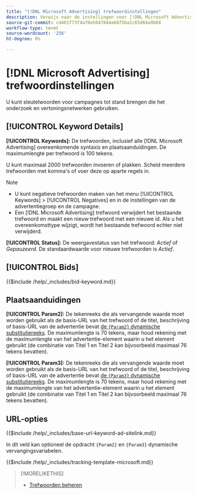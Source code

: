 ```yaml
---
title: "[!DNL Microsoft Advertising] trefwoordinstellingen"
description: Verwijs naar de instellingen voor [!DNL Microsoft Advertising] trefwoorden.
source-git-commit: cd461f73f4a70a5647844a6075ba1c65d64a9b04
workflow-type: tm+mt
source-wordcount: '256'
ht-degree: 0%

---
```


# [!DNL Microsoft Advertising] trefwoordinstellingen

U kunt sleutelwoorden voor campagnes tot stand brengen die het onderzoek en vertoningsnetwerken gebruiken.

## [!UICONTROL Keyword Details]

**[!UICONTROL Keywords]:** De trefwoorden, inclusief alle [!DNL Microsoft Advertising] overeenkomende syntaxis en plaatsaanduidingen. De maximumlengte per trefwoord is 100 tekens.

U kunt maximaal 2000 trefwoorden invoeren of plakken. Scheid meerdere trefwoorden met komma&#39;s of voer deze op aparte regels in.

>[!NOTE]
>
>* U kunt negatieve trefwoorden maken van het menu [!UICONTROL Keywords] > [!UICONTROL Negatives] en in de instellingen van de advertentiegroep en de campagne.
>* Een [!DNL Microsoft Advertising] trefwoord verwijdert het bestaande trefwoord en maakt een nieuw trefwoord met een nieuwe id. Als u het overeenkomsttype wijzigt, wordt het bestaande trefwoord echter niet verwijderd.


**[!UICONTROL Status]:** De weergavestatus van het trefwoord: *Actief* of *Gepauzeerd*. De standaardwaarde voor nieuwe trefwoorden is *Actief*.

## [!UICONTROL Bids]

<!-- **[!UICONTROL Bid]:** -->

{{$include /help/_includes/bid-keyword.md}}

## Plaatsaanduidingen

**[!UICONTROL Param2]:** De tekenreeks die als vervangende waarde moet worden gebruikt als de basis-URL van het trefwoord of de titel, beschrijving of basis-URL van de advertentie bevat [de `{Param2}` dynamische substitutiereeks](https://help.bingads.microsoft.com/#apex/3/en/53079/0). De maximumlengte is 70 tekens, maar houd rekening met de maximumlengte van het advertentie-element waarin u het element gebruikt (de combinatie van Titel 1 en Titel 2 kan bijvoorbeeld maximaal 76 tekens bevatten).

**[!UICONTROL Param3]:** De tekenreeks die als vervangende waarde moet worden gebruikt als de basis-URL van het trefwoord of de titel, beschrijving of basis-URL van de advertentie bevat [de `{Param3}` dynamische substitutiereeks](https://help.bingads.microsoft.com/#apex/3/en/53079/0). De maximumlengte is 70 tekens, maar houd rekening met de maximumlengte van het advertentie-element waarin u het element gebruikt (de combinatie van Titel 1 en Titel 2 kan bijvoorbeeld maximaal 76 tekens bevatten).

## URL-opties

<!-- **[!UICONTROL Base URl]:** -->

{{$include /help/_includes/base-url-keyword-ad-sitelink.md}}

In dit veld kan optioneel de opdracht `{Param2}` en `{Param3}` dynamische vervangingsvariabelen.

<!-- **[!UICONTROL Tracking Template]:** -->

{{$include /help/_includes/tracking-template-microsoft.md}}

>[!MORELIKETHIS]
>
>* [Trefwoorden beheren](/help/search-social-commerce/campaign-management/campaigns/keyword-manage.md)

